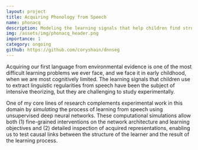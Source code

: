 ```yaml
---
layout: project
title: Acquiring Phonology from Speech
name: phonacq
description: Modeling the learning signals that help children find structure in speech
img: /assets/img/phonacq_header.png
importance: 1
category: ongoing
github: https://github.com/coryshain/dnnseg
---
```


Acquiring our first language from environmental evidence is one of the most difficult
learning problems we ever face, and we face it in early childhood, when we are most
cognitively limited. The learning signals that children use to extract linguistic
regularities from speech have been the subject of intensive theorizing, but they
are challenging to study experimentally.

One of my core lines of research complements experimental work in this domain by
*simulating* the process of learning from speech using unsupervised deep neural
networks. These computational simulations allow both (1) fine-grained interventions
on the network architecture and learning objectives and (2) detailed inspection
of acquired representations, enabling us to test causal links between the structure
of the learner and the result of the learning process.
